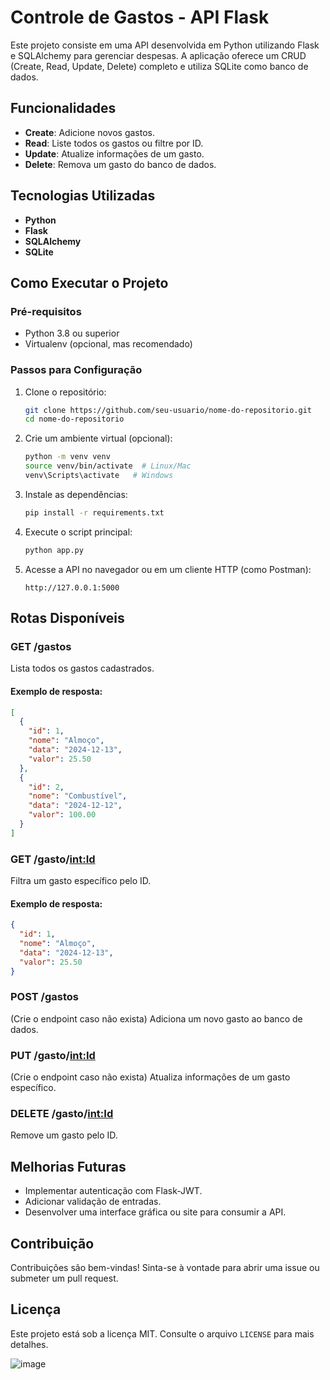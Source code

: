# Controle de Gastos - API Flask

Este projeto consiste em uma API desenvolvida em Python utilizando Flask e SQLAlchemy para gerenciar despesas. A aplicação oferece um CRUD (Create, Read, Update, Delete) completo e utiliza SQLite como banco de dados.

## Funcionalidades
- **Create**: Adicione novos gastos.
- **Read**: Liste todos os gastos ou filtre por ID.
- **Update**: Atualize informações de um gasto.
- **Delete**: Remova um gasto do banco de dados.

## Tecnologias Utilizadas
- **Python**
- **Flask**
- **SQLAlchemy**
- **SQLite**

## Como Executar o Projeto

### Pré-requisitos
- Python 3.8 ou superior
- Virtualenv (opcional, mas recomendado)

### Passos para Configuração
1. Clone o repositório:
   ```bash
   git clone https://github.com/seu-usuario/nome-do-repositorio.git
   cd nome-do-repositorio
   ```

2. Crie um ambiente virtual (opcional):
   ```bash
   python -m venv venv
   source venv/bin/activate  # Linux/Mac
   venv\Scripts\activate   # Windows
   ```

3. Instale as dependências:
   ```bash
   pip install -r requirements.txt
   ```

4. Execute o script principal:
   ```bash
   python app.py
   ```

5. Acesse a API no navegador ou em um cliente HTTP (como Postman):
   ```
   http://127.0.0.1:5000
   ```

## Rotas Disponíveis

### **GET /gastos**
Lista todos os gastos cadastrados.

#### Exemplo de resposta:
```json
[
  {
    "id": 1,
    "nome": "Almoço",
    "data": "2024-12-13",
    "valor": 25.50
  },
  {
    "id": 2,
    "nome": "Combustível",
    "data": "2024-12-12",
    "valor": 100.00
  }
]
```

### **GET /gasto/<int:Id>**
Filtra um gasto específico pelo ID.

#### Exemplo de resposta:
```json
{
  "id": 1,
  "nome": "Almoço",
  "data": "2024-12-13",
  "valor": 25.50
}
```

### **POST /gastos**
(Crie o endpoint caso não exista) Adiciona um novo gasto ao banco de dados.

### **PUT /gasto/<int:Id>**
(Crie o endpoint caso não exista) Atualiza informações de um gasto específico.

### **DELETE /gasto/<int:Id>**
Remove um gasto pelo ID.

## Melhorias Futuras
- Implementar autenticação com Flask-JWT.
- Adicionar validação de entradas.
- Desenvolver uma interface gráfica ou site para consumir a API.

## Contribuição
Contribuições são bem-vindas! Sinta-se à vontade para abrir uma issue ou submeter um pull request.

## Licença
Este projeto está sob a licença MIT. Consulte o arquivo `LICENSE` para mais detalhes.


![image](https://github.com/user-attachments/assets/acf76f99-5340-46cf-ac79-f08f0acc9749)
